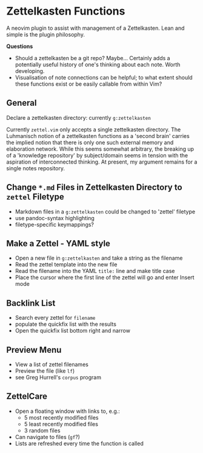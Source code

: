 # Zettelkasten Functions

A neovim plugin to assist with management of a Zettelkasten. Lean and simple is the plugin philosophy.

**Questions**
* Should a zettelkasten be a git repo? Maybe... Certainly adds a potentially useful history of one's thinking about each note. Worth developing.
* Visualisation of note connections can be helpful; to what extent should these functions exist or be easily callable from within Vim?

## General

Declare a zettelkasten directory: currently `g:zettelkasten`

Currently `zettel.vim` only accepts a single zettelkasten directory. The Luhmanisch notion of a zettelkasten functions as a 'second brain' carries the implied notion that there is only one such external memory and elaboration network. While this seems somewhat arbitrary, the breaking up of a 'knowledge repository' by subject/domain seems in tension with the aspiration of interconnected thinking. At present, my argument remains for a single notes repository.

## Change `*.md` Files in Zettelkasten Directory to `zettel` Filetype

* Markdown files in a `g:zettelkasten` could be changed to 'zettel' filetype
* use pandoc-syntax highlighting
* filetype-specific keymappings?

## Make a Zettel - YAML style

* Open a new file in `g:zettelkasten` and take a string as the filename
* Read the zettel template into the new file
* Read the filename into the YAML `title:` line and make title case
* Place the cursor where the first line of the zettel will go and enter Insert mode

## Backlink List

* Search every zettel for `filename`
* populate the quickfix list with the results
* Open the quickfix list bottom right and narrow

## Preview Menu

* View a list of zettel filenames
* Preview the file (like `lf`)
* see Greg Hurrell's `corpus` program

## ZettelCare

* Open a floating window with links to, e.g.:
    * 5 most recently modified files
    * 5 least recently modified files
    * 3 random files
* Can navigate to files (`gf`?)
* Lists are refreshed every time the function is called
